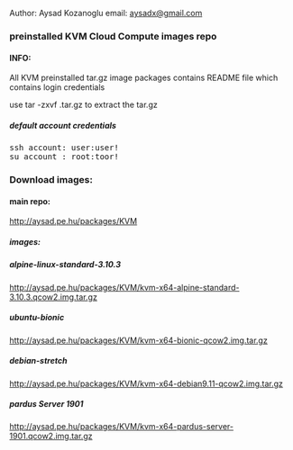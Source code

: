 
 Author: Aysad Kozanoglu
  email: aysadx@gmail.com

### preinstalled KVM Cloud Compute images  repo

#### INFO:

All KVM preinstalled tar.gz image  packages contains README file which contains login credentials 

use tar -zxvf <IMGPACKAGE>.tar.gz to extract the tar.gz 


##### default account credentials
<pre>
ssh account: user:user!
su account : root:toor!
</pre>

### Download images:

#### main repo:
http://aysad.pe.hu/packages/KVM

##### images:

##### alpine-linux-standard-3.10.3
http://aysad.pe.hu/packages/KVM/kvm-x64-alpine-standard-3.10.3.qcow2.img.tar.gz

##### ubuntu-bionic
http://aysad.pe.hu/packages/KVM/kvm-x64-bionic-qcow2.img.tar.gz

##### debian-stretch
http://aysad.pe.hu/packages/KVM/kvm-x64-debian9.11-qcow2.img.tar.gz

##### pardus Server 1901
http://aysad.pe.hu/packages/KVM/kvm-x64-pardus-server-1901.qcow2.img.tar.gz
